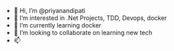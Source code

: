- 👋 Hi, I’m @priyanandipati
- 👀 I’m interested in .Net Projects, TDD, Devops, docker
- 🌱 I’m currently learning docker
- 💞️ I’m looking to collaborate on learning new tech
- 📫 

<!---
priyanandipati/priyanandipati is a ✨ special ✨ repository because its `README.md` (this file) appears on your GitHub profile.
You can click the Preview link to take a look at your changes.
--->
